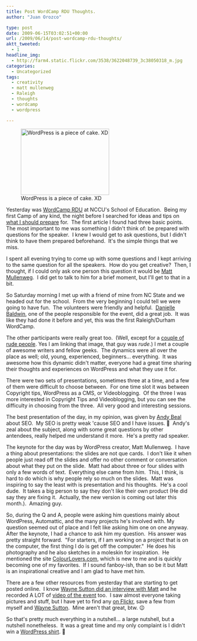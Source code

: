 ```yaml
---
title: Post WordCamp RDU Thoughts.
author: "Juan Orozco" 

type: post
date: 2009-06-15T03:02:51+00:00
url: /2009/06/14/post-wordcamp-rdu-thoughts/
aktt_tweeted:
  - 1
headline_img:
  - http://farm4.static.flickr.com/3538/3622048739_3c38050318_m.jpg
categories:
  - Uncategorized
tags:
  - creativity
  - matt mullenweg
  - Raleigh
  - thoughts
  - wordcamp
  - wordpress

---
```

<figure style="width: 240px" class="wp-caption alignleft"><img title="WordPress cake" src="https://i1.wp.com/farm4.static.flickr.com/3538/3622048739_3c38050318_m.jpg?resize=240%2C180" alt="WordPress is a piece of cake. XD" width="240" height="180" data-recalc-dims="1" /><figcaption class="wp-caption-text">WordPress is a piece of cake. XD</figcaption></figure>

Yesterday was <a href="http://wordcamprdu.com/2009/" target="_blank" rel="noopener noreferrer">WordCamp RDU</a> at NCCU's School of Education.  Being my first Camp of any kind, the night before I searched for ideas and tips on <a href="http://themeplayground.com/2009/community/wordcamp-prep/" target="_blank" rel="noopener noreferrer">what I should prepare</a> for.  The first article I found had three basic points.  The most important to me was something I didn't think of: be prepared with questions for the speaker.  I knew I would get to ask questions, but I didn't think to have them prepared beforehand.  It's the simple things that we miss.

I spent all evening trying to come up with some questions and I kept arriving to the same question for all the speakers.  How do you get creative?  Then, I thought, if I could only ask one person this question it would be [Matt Mullenweg][1].  I did get to talk to him for a brief moment, but I'll get to that in a bit.

So Saturday morning I met up with a friend of mine from NC State and we headed out for the school.  From the very beginning I could tell we were going to have fun.  The volunteers were friendly and helpful.  <a href="http://daniellebaldwin.com/" target="_blank" rel="noopener noreferrer">Danielle Baldwin</a>, one of the people responsible for the event, did a great job.  It was like they had done it before and yet, this was the first Raleigh/Durham WordCamp.

The other participants were really great too.  (Well, except for a <a href="http://www.flickr.com/photos/theguamaso/3621550127/" target="_blank" rel="noopener noreferrer">couple of rude people</a>. Yes I am linking that image, that guy was _rude_.) I met a couple of awesome writers and fellow geeks.  The dynamics were all over the place as well; old, young, experienced, beginners... everything.  It was awesome how this dynamic didn't matter, everyone had a great time sharing their thoughts and experiences on WordPress and what they use it for.

There were two sets of presentations, sometimes three at a time, and a few of them were difficult to choose between.  For one time slot it was between Copyright tips, WordPress as a CMS, or Videoblogging.  Of the three I was more interested in Copyright Tips and Videoblogging, but you can see the difficulty in choosing from the three.  All very good and interesting sessions.

The best presentation of the day, in my opinion, was given by <a href="http://www.andybeal.com/" target="_blank" rel="noopener noreferrer">Andy Beal</a> about SEO.  My SEO is pretty weak 'cause SEO and I have issues. 🙂  Andy's zeal about the subject, along with some great questions by other antendees, really helped me understand it more.  He's a pretty rad speaker.

The keynote for the day was by WordPress creator, Matt Mullenweg.  I have a thing about presentations: the slides are not que cards.  I don't like it when people just read off the slides and offer no other comment or conversation about what they put on the slide.  Matt had about three or four slides with only a few words of text.  Everything else came from _him_.  This, I think, is hard to do which is why people rely so much on the slides.  Matt was inspiring to say the least with is presentation and his thoughts.  He's a cool dude.  It takes a big person to say they don't like their own product (He did say they are fixing it.  Actually, the new version is coming out later this month.).  Amazing guy.

So, during the Q and A, people were asking him questions mainly about WordPress, Automattic, and the many projects he's involved with. My question seemed out of place and I felt like asking him one on one anyway.  After the keynote, I had a chance to ask him my question.  His answer was pretty straight forward.  "For starters, if I am working on a project that is on the computer, the first thing I do is get off the computer."  He does his photography and he also sketches in a moleskin for inspiration.  He mentioned the site <a href="http://www.colourlovers.com/" target="_blank" rel="noopener noreferrer">ColourLovers.com</a>, which is new to me and is quickly becoming one of my favorites.  If I sound fanboy-ish, than so be it but Matt is an inspirational creative and I am glad to have met him.

There are a few other resources from yesterday that are starting to get posted online.  I know <a title="Wayne Suttons Presentation" href="http://socialwayne.com/2009/06/14/wordpress-twitter-plugins/" target="_blank" rel="noopener noreferrer">Wayne Sutton did an interview with Matt</a> and he recorded A LOT of <a href="http://www.ustream.tv/channel/waynesutton" target="_blank" rel="noopener noreferrer">video of the event</a> too.  I saw almost everyone taking pictures and stuff, but I have yet to find any <a href="http://www.flickr.com/photos/tags/wordcamprdu/" target="_blank" rel="noopener noreferrer">on Flickr</a>, save a few from myself and <a href="http://www.flickr.com/photos/waynesutton/sets/72157619743342794/" target="_blank" rel="noopener noreferrer">Wayne Sutton</a>.  Mine aren't that great, btw. 😉

So that's pretty much everything in a nutshell... a large nutshell, but a nutshell nonetheless.  It was a great time and my only complaint is I didn't win a <a href="http://shop.wordpress.net/usa/t-shirts/wordpress-olive-mens-t-shirt" target="_blank" rel="noopener noreferrer">WordPress shirt</a>. 🙁

 [1]: http://ma.tt